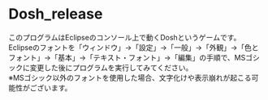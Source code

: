 # Dosh_release
このプログラムはEclipseのコンソール上で動くDoshというゲームです。</br>
Eclipseのフォントを「ウィンドウ」→「設定」→「一般」→「外観」→「色とフォント」→「基本」→「テキスト・フォント」→「編集」の手順で、MSゴシックに変更した後にプログラムを実行してみてください。</br>
※MSゴシック以外のフォントを使用した場合、文字化けや表示崩れが起こる可能性がございます。
